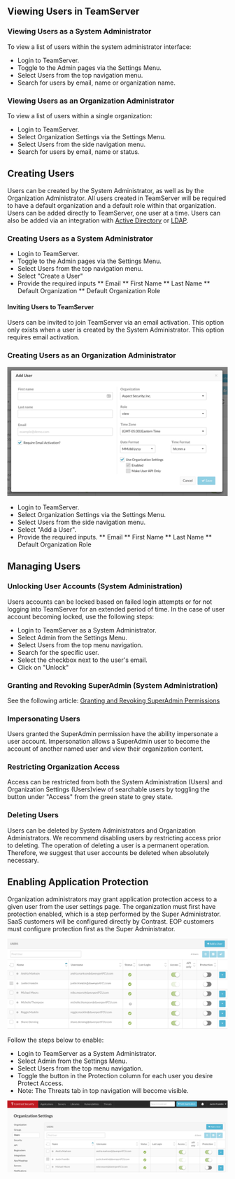 <!--
title: "Creating, Managing and Deleting Users in TeamServer"
description: "Creating, Managing and Deleting Users in TeamServer"
tags: "TeamServer user settings license RASP defend protection"
-->

## Viewing Users in TeamServer
### Viewing Users as a System Administrator
To view a list of users within the system administrator interface:

* Login to TeamServer.
* Toggle to the Admin pages via the Settings Menu.
* Select Users from the top navigation menu.
* Search for users by email, name or organization name.

### Viewing Users as an Organization Administrator
To view a list of users within a single organization:

* Login to TeamServer.
* Select Organization Settings via the Settings Menu.
* Select Users from the side navigation menu.
* Search for users by email, name or status.

## Creating Users
Users can be created by the System Administrator, as well as by the Organization Administrator. All users created in TeamServer will be required to have a default organization and a default role within that organization. Users can be added directly to TeamServer, one user at a time. Users can also be added via an integration with [Active Directory](admin_tsconfig.html#ad2) or [LDAP](admin_tsconfig.html#ldap).

### Creating Users as a System Administrator

* Login to TeamServer.
* Toggle to the Admin pages via the Settings Menu.
* Select Users from the top navigation menu.
* Select "Create a User"
* Provide the required inputs
** Email
** First Name
** Last Name
** Default Organization
** Default Organization Role

#### Inviting Users to TeamServer
Users can be invited to join TeamServer via an email activation. This option only exists when a user is created by the System Administrator. This option requires email activation.

### Creating Users as an Organization Administrator

<a href="assets/images/Create_User.png" rel="lightbox" title="Create a User"><img class="thumbnail" src="assets/images/Create_User.png"/></a>


* Login to TeamServer.
* Select Organization Settings via the Settings Menu.
* Select Users from the side navigation menu.
* Select "Add a User".
* Provide the required inputs.
** Email
** First Name
** Last Name
** Default Organization Role


## Managing Users

### Unlocking User Accounts (System Administration)
Users accounts can be locked based on failed login attempts or for not logging into TeamServer for an extended period of time. In the case of user account becoming locked, use the following steps:

* Login to TeamServer as a System Administrator.
* Select Admin from the Settings Menu.
* Select Users from the top menu navigation.
* Search for the specific user.
* Select the checkbox next to the user's email.
* Click on "Unlock"

### Granting and Revoking SuperAdmin (System Administration)
See the following article: [Granting and Revoking SuperAdmin Permissions](admin_tsconfig.html#super)

### Impersonating Users 
Users granted the SuperAdmin permission have the ability impersonate a user account. Impersonation allows a SuperAdmin user to become the account of another named user and view their organization content.

### Restricting Organization Access
Access can be restricted from both the System Administration (Users) and Organization Settings (Users)view of searchable users by toggling the button under "Access" from the green state to grey state.

### Deleting Users
Users can be deleted by System Administrators and Organization Administrators. We recommend disabling users by restricting access prior to deleting. The operation of deleting a user is a permanent operation. Therefore, we suggest that user accounts be deleted when absolutely necessary.

## Enabling Application Protection
Organization administrators may grant application protection access to a given user from the user settings page. The organization must first have protection enabled, which is a step performed by the Super Administrator. SaaS customers will be configured directly by Contrast. EOP customers must configure protection first as the Super Administrator. 

<a href="assets/images/Settings_RASP_Default.png" rel="lightbox" title="Protection Disabled"><img class="thumbnail" src="assets/images/Settings_RASP_Default.png"/></a>

Follow the steps below to enable:

* Login to TeamServer as a System Administrator.
* Select Admin from the Settings Menu.
* Select Users from the top menu navigation.
* Toggle the button in the Protection column for each user you desire Protect Access.
* Note: The Threats tab in top navigation will become visible.

<a href="assets/images/Settings_RASP_Enabled.png" rel="lightbox" title="Enabled Protection"><img class="thumbnail" src="assets/images/Settings_RASP_Enabled.png"/></a>
